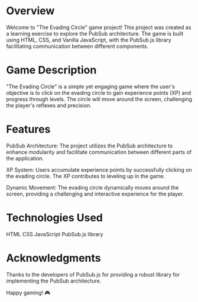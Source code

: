 # Overview

Welcome to "The Evading Circle" game project! This project was created as a learning exercise to explore the PubSub architecture. The game is built using HTML, CSS, and Vanilla JavaScript, with the PubSub.js library facilitating communication between different components.

# Game Description

"The Evading Circle" is a simple yet engaging game where the user's objective is to click on the evading circle to gain experience points (XP) and progress through levels. The circle will move around the screen, challenging the player's reflexes and precision.

# Features

PubSub Architecture: The project utilizes the PubSub architecture to enhance modularity and facilitate communication between different parts of the application.

XP System: Users accumulate experience points by successfully clicking on the evading circle. The XP contributes to leveling up in the game.

Dynamic Movement: The evading circle dynamically moves around the screen, providing a challenging and interactive experience for the player.

# Technologies Used

HTML
CSS
JavaScript
PubSub.js library

# Acknowledgments

Thanks to the developers of PubSub.js for providing a robust library for implementing the PubSub architecture.

Happy gaming! 🎮
